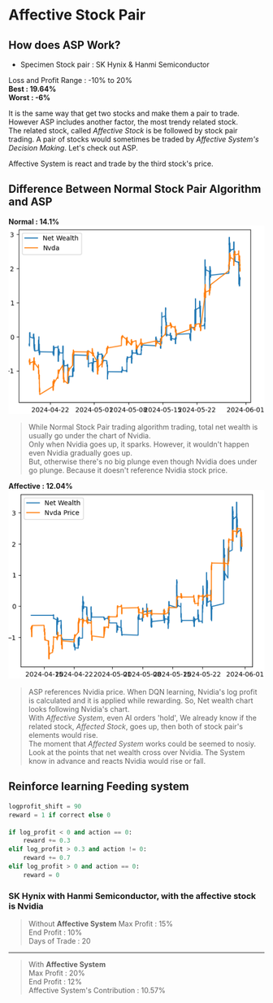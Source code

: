 # Affective Stock Pair
## How does ASP Work?
* Specimen Stock pair : SK Hynix & Hanmi Semiconductor  

Loss and Profit Range : -10% to 20%  
**Best : 19.64%**  
**Worst : -6%**  

It is the same way that get two stocks and make them a pair to trade. However ASP includes another factor, the most trendy related stock.  
The related stock, called *Affective Stock* is be followed by stock pair trading. A pair of stocks would sometimes be traded by *Affective System's Decision Making*. Let's check out ASP.  

Affective System is react and trade by the third stock's price.

## Difference Between Normal Stock Pair Algorithm and ASP
**Normal : 14.1%**  
![Normal](./images/NSP%20vs%20Nvda.png)  

> While Normal Stock Pair trading algorithm trading, total net wealth is usually go under the chart of Nvidia.    
> Only when Nvidia goes up, it sparks. However, it wouldn't happen even Nvidia gradually goes up.  
> But, otherwise there's no big plunge even though Nvidia does under go plunge. Because it doesn't reference Nvidia stock price.

**Affective : 12.04%**  
![ASP](./images/ASP%20vs%20Nvda.png)  

> ASP references Nvidia price. When DQN learning, Nvidia's log profit is calculated and it is applied while rewarding. So, Net wealth chart looks following Nvidia's chart.  
> With *Affective System*, even AI orders 'hold', We already know if the related stock, *Affected Stock*, goes up, then both of stock pair's elements would rise.  
> The moment that *Affected System* works could be seemed to nosiy. Look at the points that net wealth cross over Nvidia. The System know in advance and reacts Nvidia would rise or fall.

## Reinforce learning Feeding system
``` python
logprofit_shift = 90
reward = 1 if correct else 0

if log_profit < 0 and action == 0: 
    reward += 0.3
elif log_profit > 0.3 and action != 0:
    reward += 0.7
elif log_profit > 0 and action == 0:
    reward = 0
```
### SK Hynix with Hanmi Semiconductor, with the affective stock is Nvidia
> Without **Affective System**
Max Profit : 15%  
End Profit : 10%  
Days of Trade : 20  
----
> With **Affective System**  
Max Profit : 20%  
End Profit : 12%  
Affective System's Contribution : 10.57%